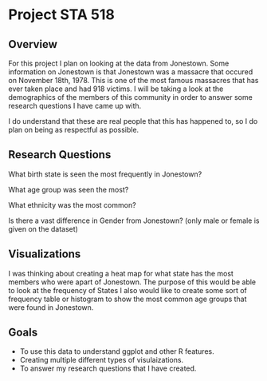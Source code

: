 # Project STA 518
## Overview
For this project I plan on looking at the data from Jonestown. Some information on Jonestown is that Jonestown was a massacre that occured on November 18th, 1978. This is one of the most famous massacres that has ever taken place and had 918 victims. I will be taking a look at the demographics of the members of this community in order to answer some research questions I have came up with. 

I do understand that these are real people that this has happened to, so I do plan on being as respectful as possible.


## Research Questions
What birth state is seen the most frequently in Jonestown?

What age group was seen the most?

What ethnicity was the most common?

Is there a vast difference in Gender from Jonestown? (only male or female is given on the dataset)

## Visualizations
I was thinking about creating a heat map for what state has the most members who were apart of Jonestown. The purpose of this would be able to look at the frequency of States 
I also would like to create some sort of frequency table or histogram to show the most common age groups that were found in Jonestown.

## Goals
- To use this data to understand ggplot and other R features. 
- Creating multiple different types of visulaizations.
- To answer my research questions that I have created. 
